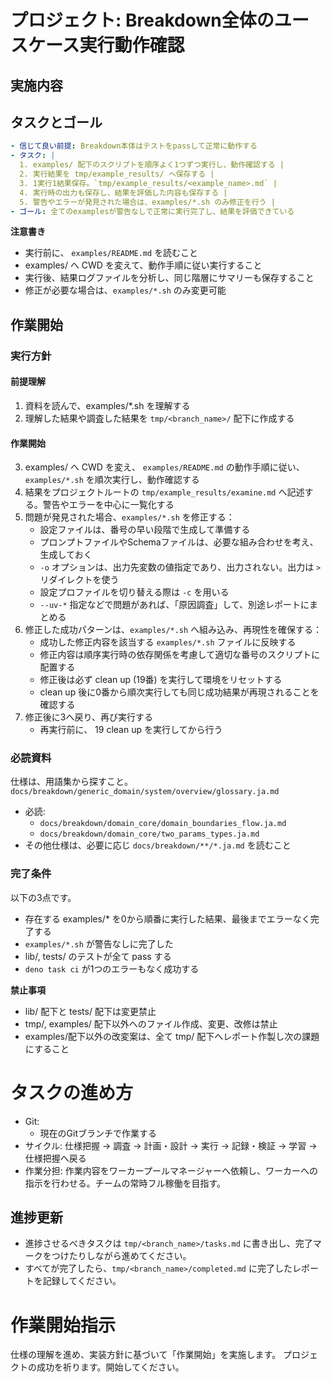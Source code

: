 # プロジェクト: Breakdown全体のユースケース実行動作確認

## 実施内容

## タスクとゴール

```yml
- 信じて良い前提: Breakdown本体はテストをpassして正常に動作する
- タスク: |
  1. examples/ 配下のスクリプトを順序よく1つずつ実行し、動作確認する |
  2. 実行結果を tmp/example_results/ へ保存する |
  3. 1実行1結果保存。`tmp/example_results/<example_name>.md` |
  4. 実行時の出力も保存し、結果を評価した内容も保存する |
  5. 警告やエラーが発見された場合は、examples/*.sh のみ修正を行う |
- ゴール: 全てのexamplesが警告なしで正常に実行完了し、結果を評価できている
```

**注意書き**
- 実行前に、 `examples/README.md` を読むこと
- examples/ へ CWD を変えて、動作手順に従い実行すること
- 実行後、結果ログファイルを分析し、同じ階層にサマリーも保存すること
- 修正が必要な場合は、`examples/*.sh` のみ変更可能

## 作業開始

### 実行方針

#### 前提理解
1. 資料を読んで、examples/*.sh を理解する
2. 理解した結果や調査した結果を `tmp/<branch_name>/` 配下に作成する

#### 作業開始
3. examples/ へ CWD を変え、 `examples/README.md` の動作手順に従い、`examples/*.sh` を順次実行し、動作確認する
4. 結果をプロジェクトルートの `tmp/example_results/examine.md` へ記述する。警告やエラーを中心に一覧化する
5. 問題が発見された場合、`examples/*.sh` を修正する：
   - 設定ファイルは、番号の早い段階で生成して準備する
   - プロンプトファイルやSchemaファイルは、必要な組み合わせを考え、生成しておく
   - `-o` オプションは、出力先変数の値指定であり、出力されない。出力は `>` リダイレクトを使う
   - 設定プロファイルを切り替える際は `-c` を用いる
   - `--uv-*` 指定などで問題があれば、「原因調査」して、別途レポートにまとめる
6. 修正した成功パターンは、`examples/*.sh` へ組み込み、再現性を確保する：
   - 成功した修正内容を該当する `examples/*.sh` ファイルに反映する
   - 修正内容は順序実行時の依存関係を考慮して適切な番号のスクリプトに配置する
   - 修正後は必ず clean up (19番) を実行して環境をリセットする
   - clean up 後に0番から順次実行しても同じ成功結果が再現されることを確認する
7. 修正後に3へ戻り、再び実行する
   - 再実行前に、 19 clean up を実行してから行う

### 必読資料

仕様は、用語集から探すこと。
`docs/breakdown/generic_domain/system/overview/glossary.ja.md`
- 必読: 
   - `docs/breakdown/domain_core/domain_boundaries_flow.ja.md`
   - `docs/breakdown/domain_core/two_params_types.ja.md`
- その他仕様は、必要に応じ `docs/breakdown/**/*.ja.md` を読むこと

### 完了条件

以下の3点です。

- 存在する examples/* を0から順番に実行した結果、最後までエラーなく完了する
- `examples/*.sh` が警告なしに完了した
- lib/, tests/ のテストが全て pass する
- `deno task ci` が1つのエラーもなく成功する

**禁止事項**
- lib/ 配下と tests/ 配下は変更禁止
- tmp/, examples/ 配下以外へのファイル作成、変更、改修は禁止
- examples/配下以外の改変案は、全て tmp/ 配下へレポート作製し次の課題にすること

# タスクの進め方

- Git:
  - 現在のGitブランチで作業する
- サイクル: 仕様把握 → 調査 → 計画・設計 → 実行 → 記録・検証 → 学習 → 仕様把握へ戻る
- 作業分担: 作業内容をワーカープールマネージャーへ依頼し、ワーカーへの指示を行わせる。チームの常時フル稼働を目指す。

## 進捗更新

- 進捗させるべきタスクは `tmp/<branch_name>/tasks.md` に書き出し、完了マークをつけたりしながら進めてください。
- すべてが完了したら、`tmp/<branch_name>/completed.md` に完了したレポートを記録してください。

# 作業開始指示

仕様の理解を進め、実装方針に基づいて「作業開始」を実施します。
プロジェクトの成功を祈ります。開始してください。
